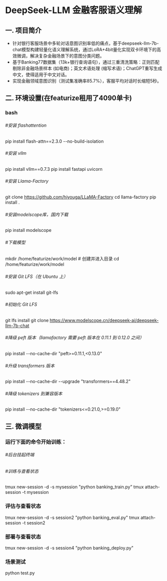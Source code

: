 # DeepSeek-LLM 金融客服语义理解

## 一. 项目简介
* 针对银行客服场景中多轮对话意图识别率低的痛点，基于deepseek-llm-7b-chat模型构建轻量化语义理解系统，通过LoRA+4bit量化实现双卡环境下的高效微调，解决复杂金融场景下的意图分类问题。
* 基于Banking77数据集（13k+银行查询语句），通过三重清洗策略：正则匹配剔除非金融场景样本 (如电商)；英文术语处理 (缩写术语)；ChatGPT重写生成中文，使得适用于中文对话。
* 实现金融领域意图识别（测试集准确率85.7%），客服平均对话时长缩短5秒。

## 二. 环境设置(在featurize租用了4090单卡)
### bash

###### #安装 flashattention
pip install flash-attn==2.3.0 --no-build-isolation

###### #安装 vllm
pip install vllm==0.7.3
pip install fastapi uvicorn

###### #安装 Llama-Factory
git clone https://github.com/hiyouga/LLaMA-Factory
cd llama-factory
pip install .

###### #安装modelscope库，国内下载
pip install modelscope

###### #下载模型
mkdir /home/featurize/work/model # 创建并进入目录
cd /home/featurize/work/model

###### #安装 Git LFS（在 Ubuntu 上）
sudo apt-get install git-lfs

###### #初始化 Git LFS
git lfs install
git clone https://www.modelscope.cn/deepseek-ai/deepseek-llm-7b-chat

###### #降级 peft 版本（llamafactory 需要 peft 版本在 0.11.1 到 0.12.0 之间）
pip install --no-cache-dir "peft>=0.11.1,<0.13.0"

###### #升级 transformers 版本
pip install --no-cache-dir --upgrade "transformers==4.48.2"

###### #降级 tokenizers 到兼容版本
pip install --no-cache-dir "tokenizers<=0.21.0,>=0.19.0"


## 三. 微调模型
### 运⾏下⾯的命令开始训练：
###### #后台挂起终端
###### #训练与查看状态
tmux new-session -d -s mysession "python banking_train.py"
tmux attach-session -t mysession
### 评估与查看状态
tmux new-session -d -s session2 "python banking_eval.py"
tmux attach-session -t session2
### 部署与查看状态
tmux new-session -d -s session4 "python banking_deploy.py"

### 场景测试
python test.py
